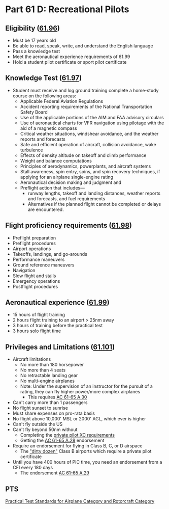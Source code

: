 # Part 61 D: Recreational Pilots

## Eligibility ([61.96](/_references/14-CFR/61.96))

- Must be 17 years old
- Be able to read, speak, write, and understand the English language
- Pass a knowledge test
- Meet the aeronautical experience requirements of 61.99
- Hold a student pilot certificate or sport pilot certificate

## Knowledge Test ([61.97](/_references/14-CFR/61.97))

- Student must receive and log ground training complete a home-study course on the following areas:
  - Applicable Federal Aviation Regulations
  - Accident reporting requirements of the National Transportation Safety Board
  - Use of the applicable portions of the AIM and FAA advisory circulars
  - Use of aeronautical charts for VFR navigation using pilotage with the aid of a magnetic compass
  - Critical weather situations, windshear avoidance, and the weather reports and forecasts
  - Safe and efficient operation of aircraft, collision avoidance, wake turbulence
  - Effects of density altitude on takeoff and climb performance
  - Weight and balance computations
  - Principles of aerodynamics, powerplants, and aircraft systems
  - Stall awareness, spin entry, spins, and spin recovery techniques, if applying for an airplane single-engine rating
  - Aeronautical decision making and judgment and
  - Preflight action that includes—
    - runway lengths, takeoff and landing distances, weather reports and forecasts, and fuel requirements
    - Alternatives if the planned flight cannot be completed or delays are encountered.

## Flight proficiency requirements ([61.98](/_references/14-CFR/61.98))

- Preflight preparation
- Preflight procedures
- Airport operations
- Takeoffs, landings, and go-arounds
- Performance maneuvers
- Ground reference maneuvers
- Navigation
- Slow flight and stalls
- Emergency operations
- Postflight procedures

## Aeronautical experience ([61.99](/_references/14-CFR/61.99))

- 15 hours of flight training
- 2 hours flight training to an airport > 25nm away
- 3 hours of training before the practical test
- 3 hours solo flight time

## Privileges and Limitations ([61.101](/_references/14-CFR/61.101))

- Aircraft limitations
  - No more than 180 horsepower
  - No more than 4 seats
  - No retractable landing gear
  - No multi-engine airplanes
  - Note: Under the supervision of an instructor for the pursuit of a rating, they can fly higher power/more complex airplanes
    - This requires [AC 61-65 A.30](/_references/AC-61-65/A.30)
- Can't carry more than 1 passengers
- No flight sunset to sunrise
- Must share expenses on pro-rata basis
- No flight above 10,000' MSL or 2000' AGL, which ever is higher
- Can't fly outside the US
- Can't fly beyond 50nm without
  - Completing the [private pilot XC requirements](/docs/topics/regulations/part-61/part-61-c-student#solo-cross-country-xc)
  - Getting the [AC 61-65 A.28](/_references/AC-61-65/A.28) endorsement
- Require an endorsement for flying in Class B, C, or D airspace
  - The ["dirty dozen"](<https://www.ecfr.gov/current/title-14/part-91#p-Appendix-D-to-Part-91(Section 1.)(Section%204)>) Class B airports which require a private pilot certificate
- Until you have 400 hours of PIC time, you need an endorsement from a CFI every 180 days
  - The endorsement [AC 61-65 A.29](/_references/AC-61-65/A.29)

## PTS

[Practical Test Standards for Airplane Category and Rotorcraft Category](https://www.faa.gov/training_testing/testing/acs/recreational_airplane_helicopter_pts_3.pdf)
